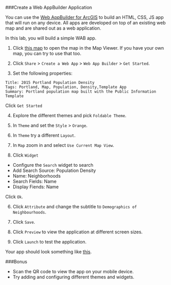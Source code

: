 ###Create a Web AppBuilder Application

You can use the [Web AppBuilder for ArcGIS](http://doc.arcgis.com/en/web-appbuilder/) to build an HTML, CSS, JS app that will run on any device. All apps are developed on top of an existing web map and are shared out as a web application.

In this lab, you will build a simple WAB app.

1. Click [this map](http://www.arcgis.com/home/webmap/viewer.html?webmap=7186a92406194797aa518c06c189a71f) to open the map in the Map Viewer. If you have your own map, you can try to use that too.

2. Click `Share` > `Create a Web App` > `Web App Builder` > `Get Started`.

3. Set the following properties:

 ```
 Title: 2015 Portland Population Density
 Tags: Portland, Map, Population, Density,Template App
 Summary: Portland population map built with the Public Information Template
 ```

 Click `Get Started`

4. Explore the different themes and pick `Foldable Theme`.

5. In `Theme` and set the `Style` > `Orange`.

6. In `Theme` try a different `Layout`.

6. In `Map` zoom in and select `Use Current Map View`.

7. Click `Widget`

 * Configure the `Search` widget to search
 * Add Search Source: Population Density
 * Name: Neighborhoods
 * Search Fields: Name
 * Display Fiends: Name

 Click `Ok`.

6. Click `Attribute` and change the subtitle to `Demographics of Neighbourhoods`.

7. Click `Save`.

8. Click `Preview` to view the application at different screen sizes.

9. Click `Launch` to test the application.

Your app should look something like [this](http://edn.maps.arcgis.com/apps/webappviewer/index.html?id=53ee22673c5c4f5bb543e18a7dd1f277).

###Bonus
* Scan the QR code to view the app on your mobile device.
* Try adding and configuring different themes and widgets.

